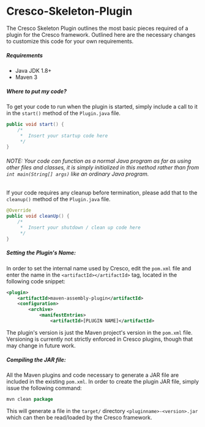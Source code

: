 # Cresco-Skeleton-Plugin
The Cresco Skeleton Plugin outlines the most basic pieces required of a plugin for the Cresco framework. Outlined here are the necessary changes to customize this code for your own requirements.

##### Requirements
* Java JDK 1.8+
* Maven 3

##### Where to put my code?
To get your code to run when the plugin is started, simply include a call to it in the `start()` method of the `Plugin.java` file.
```java
public void start() {
    /*
     *  Insert your startup code here
     */
}
```
###### NOTE: Your code can function as a normal Java program as far as using other files and classes, it is simply initialized in this method rather than from `int main(String[] args)` like an ordinary Java program.

If your code requires any cleanup before termination, please add that to the `cleanup()` method of the `Plugin.java` file.
```java
@Override
public void cleanUp() {
    /*
     *  Insert your shutdown / clean up code here
     */
}
```

##### Setting the Plugin's Name:
In order to set the internal name used by Cresco, edit the `pom.xml` file and enter the name in the `<artifactId></artifactId>` tag, located in the following code snippet:
```xml
<plugin>
    <artifactId>maven-assembly-plugin</artifactId>
    <configuration>
        <archive>
            <manifestEntries>
                <artifactId>[PLUGIN NAME]</artifactId>
```
The plugin's version is just the Maven project's version in the `pom.xml` file. Versioning is currently not strictly enforced in Cresco plugins, though that may change in future work.

##### Compiling the JAR file:
All the Maven plugins and code necessary to generate a JAR file are included in the existing `pom.xml`. In order to create the plugin JAR file, simply issue the following command:
```java
mvn clean package
```
This will generate a file in the `target/` directory `<pluginname>-<version>.jar` which can then be read/loaded by the Cresco framework.